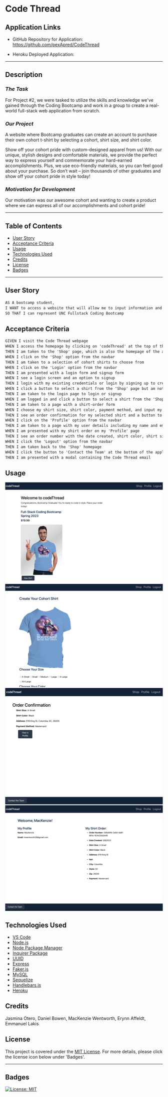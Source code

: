# Code Thread


## Application Links

* GitHub Repository for Application: https://github.com/pexApred/CodeThread

* Heroku Deployed Application: 

---

## Description

### *The Task*

For Project #2, we were tasked to utilize the skills and knowledge we've gained through the Coding Bootcamp and work in a group to create a real-world full-stack web application from scratch.

### *Our Project*
A website where Bootcamp graduates can create an account to purchase their own cohort t-shirt by selecting a cohort, shirt size, and shirt color.

Show off your cohort pride with custom-designed apparel from us! With our unique, stylish designs and comfortable materials, we provide the perfect way to express yourself and commemorate your hard-earned accomplishments. Plus, we use eco-friendly materials, so you can feel good about your purchase. So don’t wait – join thousands of other graduates and show off your cohort pride in style today!

### *Motivation for Development*
Our motivation was our awesome cohort and wanting to create a product where we can express all of our accomplishments and cohort pride!

---

## Table of Contents

- [User Story](#user-story)
- [Acceptance Criteria](#acceptance-criteria)
- [Usage](#usage)
- [Technologies Used](#technologies-used)
- [Credits](#credits)
- [License](#license)
- [Badges](#badges)
---

## User Story

```md
AS A bootcamp student, 
I WANT to access a website that will allow me to input information and purchase a bootcamp shirt
SO THAT I can represent UNC Fullstack Coding Bootcamp
```

## Acceptance Criteria

```md
GIVEN I visit the Code Thread webpage
WHEN I access the homepage by clicking on 'codeThread' at the top of the application
THEN I am taken to the 'Shop' page, which is also the homepage of the application
WHEN I click on the 'Shop' option from the navbar
THEN I am taken to a selection of cohort shirts to choose from 
WHEN I click on the 'Login' option from the navbar
THEN I am presented with a login form and signup form
WHEN I see a login screen and an option to signup 
THEN I login with my existing credentials or login by signing up to create a new profile
WHEN I click a button to select a shirt from the 'Shop' page but am not yet logged in
THEN I am taken to the login page to login or signup
WHEN I am logged in and click a button to select a shirt from the 'Shop' page
THEN I am taken to a page with a shirt-order form
WHEN I choose my shirt size, shirt color, payment method, and input my delivery address on the shirt-order form
THEN I see an order confirmation for my selected shirt and a button to view my order in my 'Profile'
WHEN I click on the 'Profile' option from the navbar
THEN I am taken to a page with my user details including my name and email, as well as my shirt order
WHEN I am presented with my shirt order on my 'Profile' page
THEN I see an order number with the date created, shirt color, shirt size, address, and payment method
WHEN I click the 'Logout' option from the navbar
THEN I am taken back to the 'Shop' homepage
WHEN I click the button to 'Contact the Team' at the bottom of the application
THEN I am presented with a modal containing the Code Thread email
```


## Usage

![An image of the codeThread homepage.](./assets/images/codeThread-homepage.png)
![An image of the codeThread shirt order form page that allows users to create their shirt.](./assets/images/codeThread-create-shirt.png)
![An image that displays the user's shirt order confirmation.](./assets/images/codeThread-confirmation.png)
![An image of the codeThread profile page, demonstrating a user example.](./assets/images/codeThread-profile.png)


## Technologies Used

* [VS Code](https://code.visualstudio.com/)
* [Node.js](https://nodejs.org/en)
* [Node Package Manager](https://www.npmjs.com/)
* [Inquirer Package](https://www.npmjs.com/package/inquirer)
* [UUID](https://www.npmjs.com/package/uuid)
* [Express](https://expressjs.com/)
* [Faker.js](https://www.npmjs.com/package/@faker-js/faker)
* [MySQL](https://www.mysql.com/)
* [Sequelize](https://www.npmjs.com/package/sequelize)
* [Handlebars.js](https://www.npmjs.com/package/handlebars)
* [Heroku](https://www.heroku.com/)



## Credits

Jasmina Otero, Daniel Bowen, MacKenzie Wentworth, Erynn Affeldt, Emmanuel Lakis


## License
This project is covered under the [MIT License](./LICENSE). For more details, please click the license icon below under 'Badges'.

---

## Badges

[![License: MIT](https://img.shields.io/badge/License-MIT-yellow.svg)](https://opensource.org/licenses/MIT)


